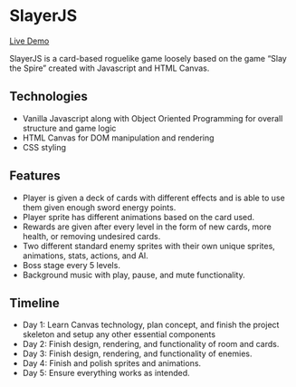 
# SlayerJS

[Live Demo](https://slayerjs.herokuapp.com/)

SlayerJS is a card-based roguelike game loosely based on the game “Slay the Spire” created with Javascript and HTML Canvas.

## Technologies 
* Vanilla Javascript along with Object Oriented Programming for overall structure and game logic 
* HTML Canvas for DOM manipulation and rendering
* CSS styling

## Features

* Player is given a deck of cards with different effects and is able to use them given enough sword energy points.
* Player sprite has different animations based on the card used. 
* Rewards are given after every level in the form of new cards, more health, or removing undesired cards. 
* Two different standard enemy sprites with their own unique sprites, animations, stats, actions, and AI. 
* Boss stage every 5 levels. 
* Background music with play, pause, and mute functionality. 


## Timeline
* Day 1: Learn Canvas technology, plan concept, and finish the project skeleton and setup any other essential components 
* Day 2: Finish design, rendering, and functionality of room and cards. 
* Day 3: Finish design, rendering, and functionality of enemies.
* Day 4: Finish and polish sprites and animations. 
* Day 5: Ensure everything works as intended. 
